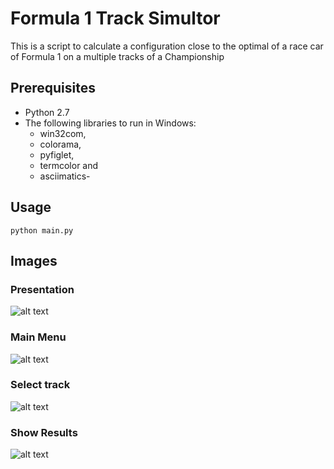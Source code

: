 # Formula 1 Track Simultor
This is a script to calculate a configuration close to the optimal of a race car of Formula 1 on a multiple tracks of a Championship 

## Prerequisites
- Python 2.7
- The following libraries to run in Windows: 
	- win32com, 
	- colorama,
	- pyfiglet,
	- termcolor and 
	- asciimatics- 
    
## Usage
    python main.py

## Images
### Presentation
![alt text](https://raw.githubusercontent.com/smirchad/Python-and-Excel/master/imgs/Portada.png)
### Main Menu
![alt text](https://raw.githubusercontent.com/smirchad/Python-and-Excel/master/imgs/Main%20Menu.png)
### Select track
![alt text](https://raw.githubusercontent.com/smirchad/Python-and-Excel/master/imgs/simulator%20choose.png)
### Show Results
![alt text](https://raw.githubusercontent.com/smirchad/Python-and-Excel/master/imgs/Results2.png)

